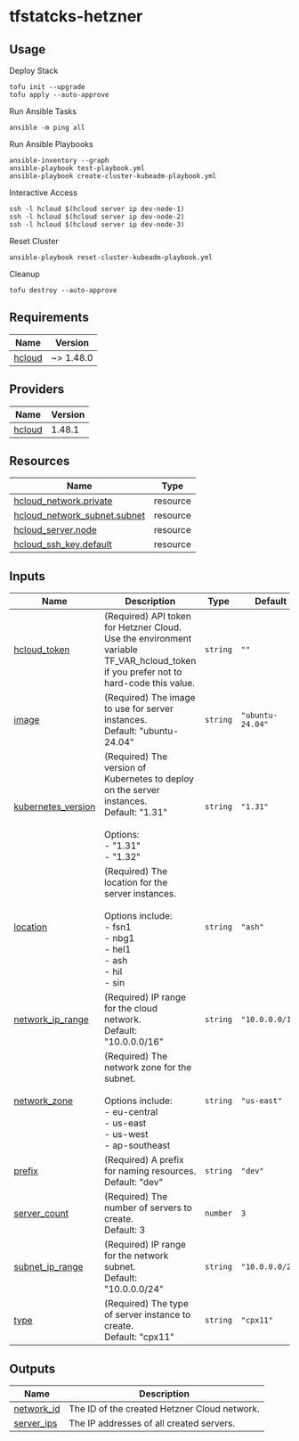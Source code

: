 # tfstatcks-hetzner

## Usage

Deploy Stack

```
tofu init --upgrade
tofu apply --auto-approve
```

Run Ansible Tasks

```
ansible -m ping all
```

Run Ansible Playbooks

```
ansible-inventory --graph
ansible-playbook test-playbook.yml
ansible-playbook create-cluster-kubeadm-playbook.yml
```

Interactive Access

```
ssh -l hcloud $(hcloud server ip dev-node-1)
ssh -l hcloud $(hcloud server ip dev-node-2)
ssh -l hcloud $(hcloud server ip dev-node-3)
```

Reset Cluster

```
ansible-playbook reset-cluster-kubeadm-playbook.yml
```

Cleanup

```
tofu destroy --auto-approve
```

<!-- BEGIN_TF_DOCS -->
## Requirements

| Name | Version |
|------|---------|
| <a name="requirement_hcloud"></a> [hcloud](#requirement\_hcloud) | ~> 1.48.0 |

## Providers

| Name | Version |
|------|---------|
| <a name="provider_hcloud"></a> [hcloud](#provider\_hcloud) | 1.48.1 |

## Resources

| Name | Type |
|------|------|
| [hcloud_network.private](https://registry.terraform.io/providers/hetznercloud/hcloud/latest/docs/resources/network) | resource |
| [hcloud_network_subnet.subnet](https://registry.terraform.io/providers/hetznercloud/hcloud/latest/docs/resources/network_subnet) | resource |
| [hcloud_server.node](https://registry.terraform.io/providers/hetznercloud/hcloud/latest/docs/resources/server) | resource |
| [hcloud_ssh_key.default](https://registry.terraform.io/providers/hetznercloud/hcloud/latest/docs/resources/ssh_key) | resource |

## Inputs

| Name | Description | Type | Default | Required |
|------|-------------|------|---------|:--------:|
| <a name="input_hcloud_token"></a> [hcloud\_token](#input\_hcloud\_token) | (Required) API token for Hetzner Cloud.<br>Use the environment variable TF\_VAR\_hcloud\_token if you prefer not to hard-code this value. | `string` | `""` | no |
| <a name="input_image"></a> [image](#input\_image) | (Required) The image to use for server instances.<br>Default: "ubuntu-24.04" | `string` | `"ubuntu-24.04"` | no |
| <a name="input_kubernetes_version"></a> [kubernetes\_version](#input\_kubernetes\_version) | (Required) The version of Kubernetes to deploy on the server instances.<br>Default: "1.31"<br><br>Options:<br>- "1.31"<br>- "1.32" | `string` | `"1.31"` | no |
| <a name="input_location"></a> [location](#input\_location) | (Required) The location for the server instances.<br><br>Options include:<br>- fsn1<br>- nbg1<br>- hel1<br>- ash<br>- hil<br>- sin | `string` | `"ash"` | no |
| <a name="input_network_ip_range"></a> [network\_ip\_range](#input\_network\_ip\_range) | (Required) IP range for the cloud network.<br>Default: "10.0.0.0/16" | `string` | `"10.0.0.0/16"` | no |
| <a name="input_network_zone"></a> [network\_zone](#input\_network\_zone) | (Required) The network zone for the subnet.<br><br>Options include:<br>- eu-central<br>- us-east<br>- us-west<br>- ap-southeast | `string` | `"us-east"` | no |
| <a name="input_prefix"></a> [prefix](#input\_prefix) | (Required) A prefix for naming resources.<br>Default: "dev" | `string` | `"dev"` | no |
| <a name="input_server_count"></a> [server\_count](#input\_server\_count) | (Required) The number of servers to create.<br>Default: 3 | `number` | `3` | no |
| <a name="input_subnet_ip_range"></a> [subnet\_ip\_range](#input\_subnet\_ip\_range) | (Required) IP range for the network subnet.<br>Default: "10.0.0.0/24" | `string` | `"10.0.0.0/24"` | no |
| <a name="input_type"></a> [type](#input\_type) | (Required) The type of server instance to create.<br>Default: "cpx11" | `string` | `"cpx11"` | no |

## Outputs

| Name | Description |
|------|-------------|
| <a name="output_network_id"></a> [network\_id](#output\_network\_id) | The ID of the created Hetzner Cloud network. |
| <a name="output_server_ips"></a> [server\_ips](#output\_server\_ips) | The IP addresses of all created servers. |
<!-- END_TF_DOCS -->
